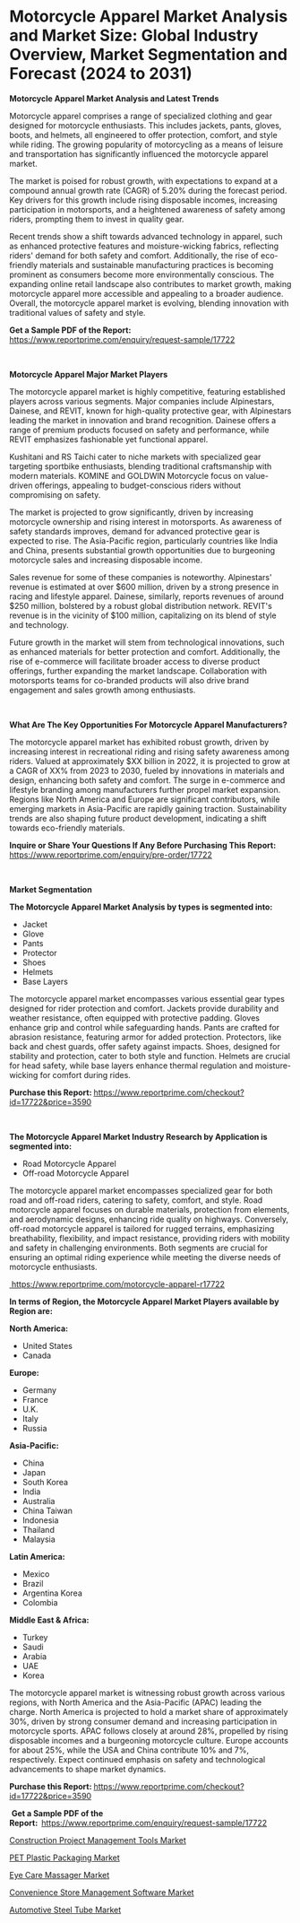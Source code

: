 <p><h1>Motorcycle Apparel Market Analysis and Market Size: Global Industry Overview, Market Segmentation and Forecast (2024 to 2031)</h1></p><p><strong>Motorcycle Apparel Market Analysis and Latest Trends</strong></p>
<p><p>Motorcycle apparel comprises a range of specialized clothing and gear designed for motorcycle enthusiasts. This includes jackets, pants, gloves, boots, and helmets, all engineered to offer protection, comfort, and style while riding. The growing popularity of motorcycling as a means of leisure and transportation has significantly influenced the motorcycle apparel market. </p><p>The market is poised for robust growth, with expectations to expand at a compound annual growth rate (CAGR) of 5.20% during the forecast period. Key drivers for this growth include rising disposable incomes, increasing participation in motorsports, and a heightened awareness of safety among riders, prompting them to invest in quality gear. </p><p>Recent trends show a shift towards advanced technology in apparel, such as enhanced protective features and moisture-wicking fabrics, reflecting riders' demand for both safety and comfort. Additionally, the rise of eco-friendly materials and sustainable manufacturing practices is becoming prominent as consumers become more environmentally conscious. The expanding online retail landscape also contributes to market growth, making motorcycle apparel more accessible and appealing to a broader audience. Overall, the motorcycle apparel market is evolving, blending innovation with traditional values of safety and style.</p></p>
<p><strong>Get a Sample PDF of the Report:&nbsp;</strong> <a href="https://www.reportprime.com/enquiry/request-sample/17722?utm_campaign=123&utm_medium=2&utm_source=Github&utm_content=ia&utm_term=20112024&utm_id=motorcycle-apparel">https://www.reportprime.com/enquiry/request-sample/17722</a></p>
<p>&nbsp;</p>
<p><strong>Motorcycle Apparel Major Market Players</strong></p>
<p><p>The motorcycle apparel market is highly competitive, featuring established players across various segments. Major companies include Alpinestars, Dainese, and REVIT, known for high-quality protective gear, with Alpinestars leading the market in innovation and brand recognition. Dainese offers a range of premium products focused on safety and performance, while REVIT emphasizes fashionable yet functional apparel.</p><p>Kushitani and RS Taichi cater to niche markets with specialized gear targeting sportbike enthusiasts, blending traditional craftsmanship with modern materials. KOMINE and GOLDWIN Motorcycle focus on value-driven offerings, appealing to budget-conscious riders without compromising on safety.</p><p>The market is projected to grow significantly, driven by increasing motorcycle ownership and rising interest in motorsports. As awareness of safety standards improves, demand for advanced protective gear is expected to rise. The Asia-Pacific region, particularly countries like India and China, presents substantial growth opportunities due to burgeoning motorcycle sales and increasing disposable income.</p><p>Sales revenue for some of these companies is noteworthy. Alpinestars' revenue is estimated at over $600 million, driven by a strong presence in racing and lifestyle apparel. Dainese, similarly, reports revenues of around $250 million, bolstered by a robust global distribution network. REVIT's revenue is in the vicinity of $100 million, capitalizing on its blend of style and technology.</p><p>Future growth in the market will stem from technological innovations, such as enhanced materials for better protection and comfort. Additionally, the rise of e-commerce will facilitate broader access to diverse product offerings, further expanding the market landscape. Collaboration with motorsports teams for co-branded products will also drive brand engagement and sales growth among enthusiasts.</p></p>
<p>&nbsp;</p>
<p><strong>What Are The Key Opportunities For Motorcycle Apparel Manufacturers?</strong></p>
<p><p>The motorcycle apparel market has exhibited robust growth, driven by increasing interest in recreational riding and rising safety awareness among riders. Valued at approximately $XX billion in 2022, it is projected to grow at a CAGR of XX% from 2023 to 2030, fueled by innovations in materials and design, enhancing both safety and comfort. The surge in e-commerce and lifestyle branding among manufacturers further propel market expansion. Regions like North America and Europe are significant contributors, while emerging markets in Asia-Pacific are rapidly gaining traction. Sustainability trends are also shaping future product development, indicating a shift towards eco-friendly materials.</p></p>
<p><strong>Inquire or Share Your Questions If Any Before Purchasing This Report:</strong> <a href="https://www.reportprime.com/enquiry/pre-order/17722?utm_campaign=123&utm_medium=2&utm_source=Github&utm_content=ia&utm_term=20112024&utm_id=motorcycle-apparel">https://www.reportprime.com/enquiry/pre-order/17722</a></p>
<p>&nbsp;</p>
<p><strong>Market Segmentation</strong></p>
<p><strong>The Motorcycle Apparel Market Analysis by types is segmented into:</strong></p>
<p><ul><li>Jacket</li><li>Glove</li><li>Pants</li><li>Protector</li><li>Shoes</li><li>Helmets</li><li>Base Layers</li></ul></p>
<p><p>The motorcycle apparel market encompasses various essential gear types designed for rider protection and comfort. Jackets provide durability and weather resistance, often equipped with protective padding. Gloves enhance grip and control while safeguarding hands. Pants are crafted for abrasion resistance, featuring armor for added protection. Protectors, like back and chest guards, offer safety against impacts. Shoes, designed for stability and protection, cater to both style and function. Helmets are crucial for head safety, while base layers enhance thermal regulation and moisture-wicking for comfort during rides.</p></p>
<p><strong>Purchase this Report:&nbsp;</strong><a href="https://www.reportprime.com/checkout?id=17722&price=3590&utm_campaign=123&utm_medium=2&utm_source=Github&utm_content=ia&utm_term=20112024&utm_id=motorcycle-apparel">https://www.reportprime.com/checkout?id=17722&price=3590</a></p>
<p>&nbsp;</p>
<p><strong>The Motorcycle Apparel Market Industry Research by Application is segmented into:</strong></p>
<p><ul><li>Road Motorcycle Apparel</li><li>Off-road Motorcycle Apparel</li></ul></p>
<p><p>The motorcycle apparel market encompasses specialized gear for both road and off-road riders, catering to safety, comfort, and style. Road motorcycle apparel focuses on durable materials, protection from elements, and aerodynamic designs, enhancing ride quality on highways. Conversely, off-road motorcycle apparel is tailored for rugged terrains, emphasizing breathability, flexibility, and impact resistance, providing riders with mobility and safety in challenging environments. Both segments are crucial for ensuring an optimal riding experience while meeting the diverse needs of motorcycle enthusiasts.</p></p>
<p><a href="https://www.reportprime.com/motorcycle-apparel-r17722?utm_campaign=123&utm_medium=2&utm_source=Github&utm_content=ia&utm_term=20112024&utm_id=motorcycle-apparel">&nbsp;https://www.reportprime.com/motorcycle-apparel-r17722</a></p>
<p><strong>In terms of Region, the Motorcycle Apparel Market Players available by Region are:</strong></p>
<p>
    <p> <strong> North America: </strong>
        <ul>
            <li>United States</li>
            <li>Canada</li>
        </ul>
        </p> 
    <p> <strong> Europe: </strong>
        <ul>
            <li>Germany</li>
            <li>France</li>
            <li>U.K.</li>
            <li>Italy</li>
            <li>Russia</li>
        </ul>
        </p> 
    <p> <strong> Asia-Pacific: </strong>
        <ul>
            <li>China</li>
            <li>Japan</li>
            <li>South Korea</li>
            <li>India</li>
            <li>Australia</li>
            <li>China Taiwan</li>
            <li>Indonesia</li>
            <li>Thailand</li>
            <li>Malaysia</li>
        </ul>
        </p> 
    <p> <strong> Latin America: </strong>
        <ul>
            <li>Mexico</li>
            <li>Brazil</li>
            <li>Argentina Korea</li>
            <li>Colombia</li>
        </ul>
        </p> 
    <p> <strong> Middle East & Africa: </strong>
        <ul>
            <li>Turkey</li>
            <li>Saudi</li>
            <li>Arabia</li>
            <li>UAE</li>
            <li>Korea</li>
        </ul>
    </p>
    </p>
<p><p>The motorcycle apparel market is witnessing robust growth across various regions, with North America and the Asia-Pacific (APAC) leading the charge. North America is projected to hold a market share of approximately 30%, driven by strong consumer demand and increasing participation in motorcycle sports. APAC follows closely at around 28%, propelled by rising disposable incomes and a burgeoning motorcycle culture. Europe accounts for about 25%, while the USA and China contribute 10% and 7%, respectively. Expect continued emphasis on safety and technological advancements to shape market dynamics.</p></p>
<p><strong>Purchase this Report: </strong><a href="https://www.reportprime.com/checkout?id=17722&price=3590&utm_campaign=123&utm_medium=2&utm_source=Github&utm_content=ia&utm_term=20112024&utm_id=motorcycle-apparel">https://www.reportprime.com/checkout?id=17722&price=3590</a></p>
<p>&nbsp;<strong>Get a Sample PDF of the Report:&nbsp;&nbsp;</strong><a href="https://www.reportprime.com/enquiry/request-sample/17722?utm_campaign=123&utm_medium=2&utm_source=Github&utm_content=ia&utm_term=20112024&utm_id=motorcycle-apparel">https://www.reportprime.com/enquiry/request-sample/17722</a></p>
<p><strong></strong></p>
<p><p><a href="https://issuu.com/reportprime-2/docs/construction-project-management-too_6b4da608b9c150?utm_campaign=123&utm_medium=2&utm_source=Github&utm_content=ia&utm_term=20112024&utm_id=motorcycle-apparel">Construction Project Management Tools Market</a></p><p><a href="https://www.linkedin.com/pulse/pet-plastic-packaging-market-trends-detailed-study-its-segmentation-qiwyc?utm_campaign=123&utm_medium=2&utm_source=Github&utm_content=ia&utm_term=20112024&utm_id=motorcycle-apparel">PET Plastic Packaging Market</a></p><p><a href="https://www.linkedin.com/pulse/eye-care-massager-market-evolution-future-outlook-forecasting-fhipe?utm_campaign=123&utm_medium=2&utm_source=Github&utm_content=ia&utm_term=20112024&utm_id=motorcycle-apparel">Eye Care Massager Market</a></p><p><a href="https://issuu.com/reportprime-2/docs/convenience-store-management-softwa_c6cc48fd0cc69e?utm_campaign=123&utm_medium=2&utm_source=Github&utm_content=ia&utm_term=20112024&utm_id=motorcycle-apparel">Convenience Store Management Software Market</a></p><p><a href="https://www.linkedin.com/pulse/future-trends-global-automotive-steel-tube-market-insights-3djfe?utm_campaign=123&utm_medium=2&utm_source=Github&utm_content=ia&utm_term=20112024&utm_id=motorcycle-apparel">Automotive Steel Tube Market</a></p></p>